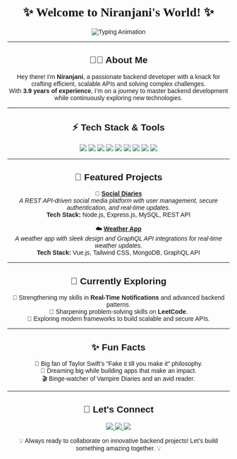 <h1 align="center" style="font-family: 'Dancing Script', cursive;">✨ Welcome to Niranjani's World! ✨</h1>
<p align="center" style="font-family: 'Poppins', sans-serif;">
  <img src="https://readme-typing-svg.demolab.com?font=Pacifico&weight=600&size=30&pause=1000&color=F4A3B0&center=true&vCenter=true&width=700&lines=Backend+Developer+Extraordinaire;API+Creator+%7C+Problem+Solver;Code.+Learn.+Repeat.;Dreaming+Big+%7C+Building+Bigger;Always+Learning+%7C+Forever+Growing" alt="Typing Animation" />
</p>

---

<h2 align="center" style="font-family: 'Poppins', sans-serif;">👩‍💻 About Me</h2>
<p align="center" style="font-family: 'Comic Sans MS', sans-serif;">
  Hey there! I'm <b>Niranjani</b>, a passionate backend developer with a knack for crafting efficient, scalable APIs and solving complex challenges.<br>
  With <b>3.9 years of experience</b>, I’m on a journey to master backend development while continuously exploring new technologies.<br>
</p>

---

<h2 align="center" style="font-family: 'Poppins', sans-serif;">⚡ Tech Stack & Tools</h2>
<p align="center">
  <img src="https://img.shields.io/badge/PHP-777BB4?style=for-the-badge&logo=php&logoColor=white" />
  <img src="https://img.shields.io/badge/Node.js-43853D?style=for-the-badge&logo=node.js&logoColor=white" />
  <img src="https://img.shields.io/badge/Java-ED8B00?style=for-the-badge&logo=java&logoColor=white" />
  <img src="https://img.shields.io/badge/RESTful_API-00A9E0?style=for-the-badge&logo=swagger&logoColor=white" />
  <img src="https://img.shields.io/badge/MySQL-4479A1?style=for-the-badge&logo=mysql&logoColor=white" />
  <img src="https://img.shields.io/badge/MongoDB-4EA94B?style=for-the-badge&logo=mongodb&logoColor=white" />
  <img src="https://img.shields.io/badge/Express.js-404D59?style=for-the-badge" />
  <img src="https://img.shields.io/badge/GraphQL-E10098?style=for-the-badge&logo=graphql&logoColor=white" />
  <img src="https://img.shields.io/badge/Socket.io-010101?style=for-the-badge&logo=socket.io&logoColor=white" />
</p>

---

<h2 align="center" style="font-family: 'Poppins', sans-serif;">🌟 Featured Projects</h2>
<div align="center" style="font-family: 'Comic Sans MS', sans-serif;">
  <p>
    <b>📌 <a href="#">Social Diaries</a></b><br>
    <i>A REST API-driven social media platform with user management, secure authentication, and real-time updates.</i><br>
    <b>Tech Stack:</b> Node.js, Express.js, MySQL, REST API
  </p>
  <p>
    <b>☁️ <a href="#">Weather App</a></b><br>
    <i>A weather app with sleek design and GraphQL API integrations for real-time weather updates.</i><br>
    <b>Tech Stack:</b> Vue.js, Tailwind CSS, MongoDB, GraphQL API
  </p>
</div>

---

<h2 align="center" style="font-family: 'Poppins', sans-serif;">🌱 Currently Exploring</h2>
<p align="center" style="font-family: 'Comic Sans MS', sans-serif;">
  🌟 Strengthening my skills in <b>Real-Time Notifications</b> and advanced backend patterns.<br>
  🌟 Sharpening problem-solving skills on <b>LeetCode</b>.<br>
  🌟 Exploring modern frameworks to build scalable and secure APIs.
</p>

---

<h2 align="center" style="font-family: 'Poppins', sans-serif;">✨ Fun Facts</h2>
<p align="center" style="font-family: 'Comic Sans MS', sans-serif;">
  🎵 Big fan of Taylor Swift’s "Fake it till you make it" philosophy.<br>
  🎯 Dreaming big while building apps that make an impact.<br>
  🎬 Binge-watcher of Vampire Diaries and an avid reader.<br>
</p>

---

<h2 align="center" style="font-family: 'Poppins', sans-serif;">🤝 Let's Connect</h2>
<p align="center">
  <a href="https://www.linkedin.com/in/vjniranjani" target="_blank">
    <img src="https://img.shields.io/badge/LinkedIn-0A66C2?style=for-the-badge&logo=linkedin&logoColor=white" />
  </a>
  <a href="https://leetcode.com/niranjani_vj/" target="_blank">
   <img src="https://img.shields.io/badge/LeetCode-FFA116?style=for-the-badge&logo=leetcode&logoColor=white" />
  </a>
  <a href="https://www.hackerrank.com/profile/niranjani_vj" target="_blank">
    <img src="https://img.shields.io/badge/HackerRank-2EC866?style=for-the-badge&logo=hackerrank&logoColor=white" />
  </a>
</p>

<p align="center" style="font-family: 'Comic Sans MS', sans-serif;">💡 Always ready to collaborate on innovative backend projects! Let’s build something amazing together. 💡</p>

